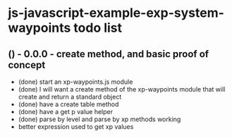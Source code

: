 # js-javascript-example-exp-system-waypoints todo list

## () - 0.0.0 - create method, and basic proof of concept
* (done) start an xp-waypoints.js module
* (done) I will want a create method of the xp-waypoints module that will create and return a standard object
* (done) have a create table method
* (done) have a get p value helper
* (done) parse by level and parse by xp methods working
* better expression used to get xp values